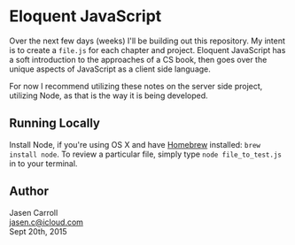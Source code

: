 # Eloquent JavaScript

Over the next few days (weeks) I'll be building out this repository. My intent
is to create a `file.js` for each chapter and project. Eloquent JavaScript
has a soft introduction to the approaches of a CS book, then goes over the
unique aspects of JavaScript as a client side language.

For now I recommend utilizing these notes on the server side project, utilizing
Node, as that is the way it is being developed.

## Running Locally

Install Node, if you're using OS X and have [Homebrew][1] installed: `brew
install node`. To review a particular file, simply type `node file_to_test.js`
in to your terminal.

## Author

Jasen Carroll  
jasen.c@icloud.com  
Sept 20th, 2015


[1]: http://brew.sh/
